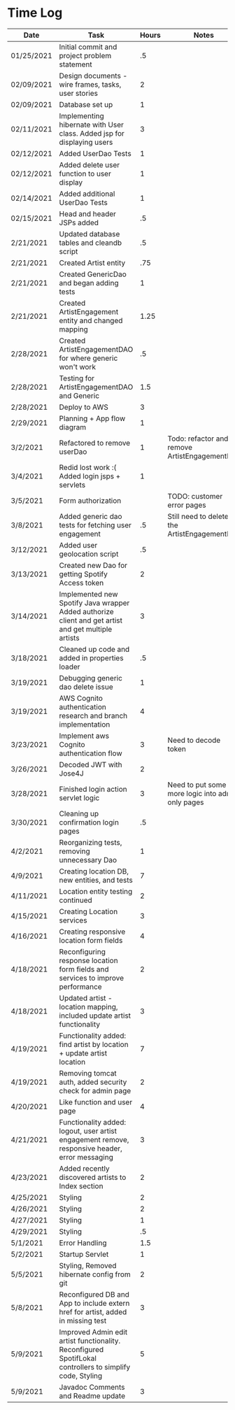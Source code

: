# Time Log

| Date | Task | Hours | Notes|
|------|------|-------|------|
|01/25/2021|Initial commit and project problem statement |.5 ||
|02/09/2021|Design documents - wire frames, tasks, user stories |2||
|02/09/2021|Database set up |1||
|02/11/2021|Implementing hibernate with User class. Added jsp for displaying users|3||
|02/12/2021|Added UserDao Tests |1||
|02/12/2021|Added delete user function to user display|1||
|02/14/2021|Added additional UserDao Tests |1||
|02/15/2021|Head and header JSPs added|.5||
|2/21/2021|Updated database tables and cleandb script|.5||
|2/21/2021|Created Artist entity|.75||
|2/21/2021|Created GenericDao and began adding tests|1||
|2/21/2021|Created ArtistEngagement entity and changed mapping|1.25||
|2/28/2021|Created ArtistEngagementDAO for where generic won't work|.5||
|2/28/2021|Testing for ArtistEngagementDAO and Generic |1.5||
|2/28/2021|Deploy to AWS|3||
|2/29/2021|Planning + App flow diagram| 1||
|3/2/2021|Refactored to remove userDao|1|Todo: refactor and remove ArtistEngagementDao|
|3/4/2021|Redid lost work :( <br> Added login jsps + servlets|1||
|3/5/2021|Form authorization||TODO: customer error pages|1|
|3/8/2021|Added generic dao tests for fetching user engagement|.5|Still need to delete the ArtistEngagementDao|
|3/12/2021|Added user geolocation script|.5||
|3/13/2021|Created new Dao for getting Spotify Access token|2||
|3/14/2021|Implemented new Spotify Java wrapper <br> Added authorize client and get artist and get multiple artists|3||
|3/18/2021|Cleaned up code and added in properties loader|.5||
|3/19/2021|Debugging generic dao delete issue|1||
|3/19/2021|AWS Cognito authentication research and branch implementation |4||
|3/23/2021|Implement aws Cognito authentication flow|3|Need to decode token|
|3/26/2021|Decoded JWT with Jose4J|2||
|3/28/2021|Finished login action servlet logic|3|Need to put some more logic into admin only pages|
|3/30/2021|Cleaning up confirmation login pages|.5||
|4/2/2021|Reorganizing tests, removing unnecessary Dao|1||
|4/9/2021|Creating location DB, new entities, and tests|7||
|4/11/2021|Location entity testing continued|2||
|4/15/2021|Creating Location services |3||
|4/16/2021|Creating responsive location form fields|4||
|4/18/2021|Reconfiguring response location form fields and services to improve performance|2||
|4/18/2021|Updated artist - location mapping, included update artist functionality|3||
|4/19/2021|Functionality added: find artist by location + update artist location|7||
|4/19/2021|Removing tomcat auth, added security check for admin page|2||
|4/20/2021|Like function and user page|4||
|4/21/2021|Functionality added: logout, user artist engagement remove, responsive header, error messaging|3||
|4/23/2021|Added recently discovered artists to Index section|2||
|4/25/2021|Styling|2||
|4/26/2021|Styling|2||
|4/27/2021|Styling|1||
|4/29/2021|Styling|.5||
|5/1/2021|Error Handling|1.5||
|5/2/2021|Startup Servlet|1||
|5/5/2021|Styling, Removed hibernate config from git|2||
|5/8/2021|Reconfigured DB and App to include extern href for artist, added in missing test|3||
|5/9/2021|Improved Admin edit artist functionality. Reconfigured SpotifLokal controllers to simplify code, Styling|5| 
|5/9/2021|Javadoc Comments and Readme update|3||










